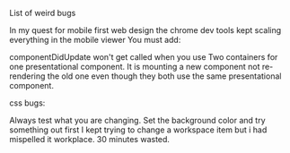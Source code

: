 List of weird bugs

In my quest for mobile first web design the chrome dev tools kept scaling everything in the mobile viewer
You must add:
<meta name="viewport" content="width=device-width, initial-scale=1.0">

componentDidUpdate won't get called when you use Two containers for one presentational component. It is mounting a new component not re-rendering the old one even though they both use the same presentational component.

css bugs:

Always test what you are changing. Set the background color and try something out first
I kept trying to change a workspace item but i had mispelled it workplace. 30 minutes wasted.